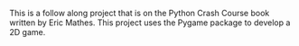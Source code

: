 This is a follow along project that is on the Python Crash Course book written by Eric Mathes. This project uses the Pygame package to develop a 2D game.
